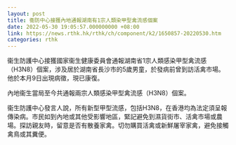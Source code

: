 ```yaml
---
layout: post
title: 衞防中心接獲內地通報湖南有1宗人類染甲型禽流感個案
date: 2022-05-30 19:05:57.000000000 +08:00
link: https://news.rthk.hk/rthk/ch/component/k2/1650857-20220530.htm
categories: rthk
---
```


衞生防護中心接獲國家衞生健康委員會通報湖南省1宗人類感染甲型禽流感（H3N8）個案，涉及居於湖南省長沙市的5歲男童，於發病前曾到訪活禽市場。他於本月9日出現病徵，現已康復。
 
內地衞生當局至今共通報兩宗人類感染甲型禽流感（H3N8）個案。

衞生防護中心發言人說，所有新型甲型流感，包括H3N8，在香港均為法定須呈報傳染病。市民如到內地或其他受影響地區，緊記避免到濕貨街市、活禽市場或農場。探訪親友時，留意是否有散養家禽。切勿購買活禽或新鮮屠宰家禽，避免接觸禽鳥或其糞便。
